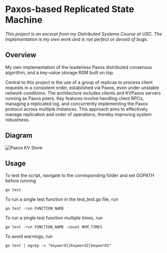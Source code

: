 # Paxos-based Replicated State Machine

*This project is an excerpt from my Distributed Systems Course at USC. The implementation is my own work and is not perfect or devoid of bugs.* 

## Overview

My own implementation of the leaderless Paxos distributed consensus algorithm, and a key-value storage RSM built on top.

Central to this project is the use of a group of replicas to process client requests in a consistent order, established via Paxos, even under unstable network conditions. The architecture includes clients and KVPaxos servers running as Paxos peers. Key features involve handling client RPCs, managing a replicated log, and concurrently implementing the Paxos protocol across multiple instances. This approach aims to effectively manage replication and order of operations, thereby improving system robustness.

## Diagram

![Paxos KV Store](https://github.com/giozaarour/Paxos-RSM/blob/master/common/DIAGRAM.png?raw=true)

## Usage

To test the script, navigate to the corresponding folder and set GOPATH before running

`go test`

To run a single test function in the test_test.go file, run

`go test -run FUNCTION_NAME`

To run a single test function multiple times, run

`go test -run FUNCTION_NAME -count NUM_TIMES`

To avoid warnings, run 

`go test | egrep -v "keyword1|keyword2|keyword3"`